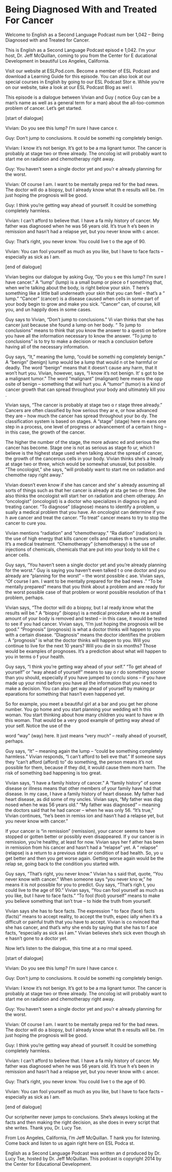 # Being Diagnosed With and Treated For Cancer

Welcome to English as a Second Language Podcast num ber 1,042 – Being Diagnosed with and Treated for Cancer.  

This is English as a Second Language Podcast episod e 1,042. I’m your host, Dr. Jeff McQuillan, coming to you from the Center for E ducational Development in beautiful Los Angeles, California.  

Visit our website at ESLPod.com. Become a member of  ESL Podcast and download a Learning Guide for this episode. You can  also look at our special courses in English by going to our ESL Podcast Stor e. While you’re on our website, take a look at our ESL Podcast Blog as wel l.  

This episode is a dialogue between Vivian and Guy ( notice Guy can be a man’s name as well as a general term for a man) about the  all-too-common problem of cancer. Let’s get started.  

[start of dialogue] 

Vivian: Do you see this lump? I’m sure I have cance r. 

Guy: Don’t jump to conclusions. It could be somethi ng completely benign. 

Vivian: I know it’s not benign. It’s got to be a ma lignant tumor. The cancer is probably at stage two or three already. The oncolog ist will probably want to start me on radiation and chemotherapy right away. 

Guy: You haven’t seen a single doctor yet and you’r e already planning for the worst. 

Vivian: Of course I am. I want to be mentally prepa red for the bad news. The doctor will do a biopsy, but I already know what th e results will be. I’m just hoping the prognosis will be good. 

Guy: I think you’re getting way ahead of yourself. It could be something completely harmless. 

Vivian: I can’t afford to believe that. I have a fa mily history of cancer. My father was diagnosed when he was 56 years old. It’s true h e’s been in remission and hasn’t had a relapse yet, but you never know with c ancer. 

Guy: That’s right, you never know. You could live t o the age of 90. 

Vivian: You can fool yourself as much as you like, but I have to face facts – especially as sick as I am. 

[end of dialogue] 

Vivian begins our dialogue by asking Guy, “Do you s ee this lump? I’m sure I have cancer.” A “lump” (lump) is a small bump or piece o f something that, when we’re talking about the body, is right below your skin. T here’s something like a little ball underneath your skin that you can feel – that’s a “ lump.” “Cancer” (cancer) is a disease caused when cells in some part of your body  begin to grow and make you sick. “Cancer” can, of course, kill you, and un happily does in some cases.  

Guy says to Vivian, “Don’t jump to conclusions.” Vi vian thinks that she has cancer just because she found a lump on her body. “ To jump to conclusions” means to think that you know the answer to a questi on before you have all the information necessary to know the answer. “To jump to conclusions” is to try to make a decision or reach a conclusion before having  all of the necessary information.  

Guy says, “It,” meaning the lump, “could be somethi ng completely benign.” A “benign” (benign) lump would be a lump that would n ot be harmful or deadly. The word “benign” means that it doesn’t cause any harm,  that it won’t hurt you. Vivian, however, says, “I know it’s not benign. It’ s got to be a malignant tumor.” The word “malignant” (malignant) here means the opp osite of benign – something that will hurt you. A “tumor” (tumor) is a kind of cancer growth that can spread throughout your body and ultimately kill you .  

Vivian says, “The cancer is probably at stage two o r stage three already.” Cancers are often classified by how serious they ar e, or how advanced they are – how much the cancer has spread throughout your bo dy. The classification system is based on stages. A “stage” (stage) here m eans one step in a process, one level of progress or advancement of a certain t hing – in this case, the growth of the cancer.  

The higher the number of the stage, the more advanc ed and serious the cancer has become. Stage one is not as serious as stage fo ur, which I believe is the highest stage used when talking about the spread of  cancer, the growth of the cancerous cells in your body. Vivian thinks she’s a lready at stage two or three, which would be somewhat unusual, but possible. “The  oncologist,” she says, “will probably want to start me on radiation and chemothe rapy right away.”   

 Vivian doesn’t even know if she has cancer and she’ s already assuming all sorts of things such as that her cancer is already at sta ge two or three. She also thinks the oncologist will start her on radiation and chem otherapy. An “oncologist” (oncologist) is a doctor who specializes in diagnos ing and treating cancer. “To diagnose” (diagnose) means to identify a problem, u sually a medical problem that you have. An oncologist can determine if you h ave cancer and treat the cancer. “To treat” cancer means to try to stop the cancer to cure you.  

Vivian mentions “radiation” and “chemotherapy.” “Ra diation” (radiation) is the use of high energy that kills cancer cells and makes th e tumors smaller. It’s a medical treatment. “Chemotherapy” (chemotherapy) is the use  of injections of chemicals, chemicals that are put into your body to kill the c ancer cells.  

Guy says, “You haven’t seen a single doctor yet and  you’re already planning for the worst.” Guy is saying you haven’t even talked t o one doctor and you already are “planning for the worst” – the worst possible c ase. Vivian says, “Of course I am. I want to be mentally prepared for the bad news .” “To be mentally prepared” means that you think about a problem and are ready for the worst possible case of that problem or worst possible resolution of tha t problem, perhaps.  

Vivian says, “The doctor will do a biopsy, but I al ready know what the results will be.” A “biopsy” (biopsy) is a medical procedure whe re a small amount of your body is removed and tested – in this case, it would  be tested to see if you had cancer. Vivian says, “I’m just hoping the prognosis  will be good.” “Prognosis” (prognosis) is what a doctor thinks will happen to you with a certain disease. “Diagnosis” means the doctor identifies the problem . A “prognosis” is what the doctor thinks will happen to you. Will you continue  to live for the next 10 years? Will you die in six months? Those would be examples  of prognoses. It’s a prediction about what will happen to you in terms o f your health. 

Guy says, “I think you’re getting way ahead of your self.” “To get ahead of yourself” or “way ahead of yourself” means to say o r do something sooner than you should, especially if you have jumped to conclu sions – if you have made up your mind before you have all the information that you need to make a decision. You can also get way ahead of yourself by making pr eparations for something that hasn’t even happened yet.  

So for example, you meet a beautiful girl at a bar and you get her phone number. You go home and you start planning your wedding wit h this woman. You start thinking about how many children you want to have w ith this woman. That would be a very good example of getting way ahead of your self. Notice the use of the  

word “way” (way) here. It just means “very much” – really ahead of yourself, perhaps.  

Guy says, “It” – meaning again the lump – “could be  something completely harmless.” Vivian responds, “I can’t afford to beli eve that.” If someone says they “can’t afford (afford) to” do something, the person  means it’s not possible for them, because if they did, it would cause them more  harm. The risk of something bad happening is too great.  

Vivian says, “I have a family history of cancer.” A  “family history” of some disease or illness means that other members of your family have had that disease. In my case, I have a family history of heart disease. My father had heart disease, as did some of my uncles. Vivian says, “My father was diag nosed when he was 56 years old.” “My father was diagnosed” – meaning the  doctors said that he had cancer – when he was only 56. “It’s true,” Vivian continues, “he’s been in remiss ion and hasn’t had a relapse yet, but you never know with cancer.”  

If your cancer is “in remission” (remission), your cancer seems to have stopped or gotten better or possibly even disappeared. If y our cancer is in remission, you’re healthy, at least for now. Vivian says her f ather has been in remission from his cancer and hasn’t had a “relapse” yet. A “ relapse” (relapse) is a return to a previous state or condition of bad health. So, yo u get better and then you get worse again. Getting worse again would be the relap se, going back to the condition you started with.  

Guy says, “That’s right, you never know.” Vivian ha s said that, quote, “You never know with cancer.” When someone says “you never kno w,” he means it is not possible for you to predict. Guy says, “That’s righ t, you could live to the age of 90.” Vivian says, “You can fool yourself as much as  you like, but I have to face facts.” “To fool (fool) yourself” means to make you  believe something that isn’t true – to hide the truth from yourself.  

Vivian says she has to face facts. The expression “ to face (face) facts (facts)” means to accept reality, to accept the truth, espec ially when it’s a difficult or painful truth that you have to accept. Vivian is co nvinced that she has cancer, and that’s why she ends by saying that she has to f ace facts, “especially as sick as I am.” Vivian believes she’s sick even though sh e hasn’t gone to a doctor yet. 

Now let’s listen to the dialogue, this time at a no rmal speed. 

[start of dialogue]  

 Vivian: Do you see this lump? I’m sure I have cance r. 

Guy: Don’t jump to conclusions. It could be somethi ng completely benign. 

Vivian: I know it’s not benign. It’s got to be a ma lignant tumor. The cancer is probably at stage two or three already. The oncolog ist will probably want to start me on radiation and chemotherapy right away. 

Guy: You haven’t seen a single doctor yet and you’r e already planning for the worst. 

Vivian: Of course I am. I want to be mentally prepa red for the bad news. The doctor will do a biopsy, but I already know what th e results will be. I’m just hoping the prognosis will be good. 

Guy: I think you’re getting way ahead of yourself. It could be something completely harmless. 

Vivian: I can’t afford to believe that. I have a fa mily history of cancer. My father was diagnosed when he was 56 years old. It’s true h e’s been in remission and hasn’t had a relapse yet, but you never know with c ancer. 

Guy: That’s right, you never know. You could live t o the age of 90. 

Vivian: You can fool yourself as much as you like, but I have to face facts – especially as sick as I am. 

[end of dialogue] 

Our scriptwriter never jumps to conclusions. She’s always looking at the facts and then making the right decision, as she does in every script that she writes. Thank you, Dr. Lucy Tse. 

From Los Angeles, California, I’m Jeff McQuillan. T hank you for listening. Come back and listen to us again right here on ESL Podca st. 

English as a Second Language Podcast was written an d produced by Dr. Lucy Tse, hosted by Dr. Jeff McQuillan. This podcast is copyright 2014 by the Center for Educational Development.

